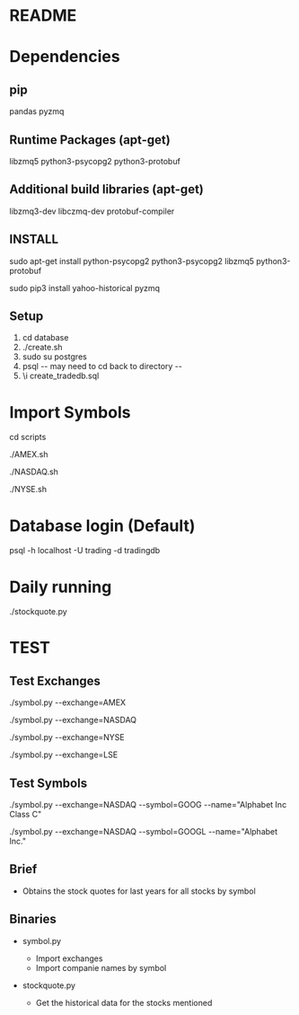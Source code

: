 README
======

# Dependencies
## pip
pandas
pyzmq

## Runtime Packages (apt-get)
libzmq5
python3-psycopg2
python3-protobuf

## Additional build libraries (apt-get)
libzmq3-dev
libczmq-dev
protobuf-compiler


## INSTALL
sudo apt-get install python-psycopg2 python3-psycopg2 libzmq5 python3-protobuf

sudo pip3 install yahoo-historical pyzmq


## Setup
1) cd database
2) ./create.sh
3) sudo su postgres
4) psql
	-- may need to cd back to directory --
5) \i create_tradedb.sql

# Import Symbols
cd scripts

./AMEX.sh

./NASDAQ.sh

./NYSE.sh

# Database login (Default)
psql -h localhost -U trading -d tradingdb

# Daily running
./stockquote.py

# TEST
## Test Exchanges
./symbol.py --exchange=AMEX

./symbol.py --exchange=NASDAQ

./symbol.py --exchange=NYSE

./symbol.py --exchange=LSE


## Test Symbols
./symbol.py --exchange=NASDAQ --symbol=GOOG --name="Alphabet Inc Class C"

./symbol.py --exchange=NASDAQ --symbol=GOOGL --name="Alphabet Inc."


## Brief
+ Obtains the stock quotes for last years for all stocks by symbol


## Binaries
+ symbol.py
	- Import exchanges
	- Import companie names by symbol

+ stockquote.py
	- Get the historical data for the stocks mentioned

